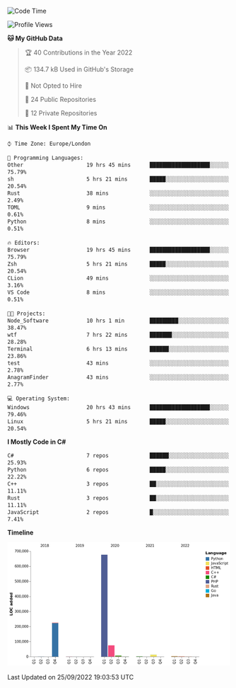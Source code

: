 <!--START_SECTION:waka-->
![Code Time](http://img.shields.io/badge/Code%20Time-251%20hrs%207%20mins-blue)

![Profile Views](http://img.shields.io/badge/Profile%20Views-12-blue)

**🐱 My GitHub Data** 

> 🏆 40 Contributions in the Year 2022
 > 
> 📦 134.7 kB Used in GitHub's Storage 
 > 
> 🚫 Not Opted to Hire
 > 
> 📜 24 Public Repositories 
 > 
> 🔑 12 Private Repositories  
 > 
📊 **This Week I Spent My Time On** 

```text
⌚︎ Time Zone: Europe/London

💬 Programming Languages: 
Other                    19 hrs 45 mins      ███████████████████░░░░░░   75.79% 
sh                       5 hrs 21 mins       █████░░░░░░░░░░░░░░░░░░░░   20.54% 
Rust                     38 mins             ░░░░░░░░░░░░░░░░░░░░░░░░░   2.49% 
TOML                     9 mins              ░░░░░░░░░░░░░░░░░░░░░░░░░   0.61% 
Python                   8 mins              ░░░░░░░░░░░░░░░░░░░░░░░░░   0.51%

🔥 Editors: 
Browser                  19 hrs 45 mins      ███████████████████░░░░░░   75.79% 
Zsh                      5 hrs 21 mins       █████░░░░░░░░░░░░░░░░░░░░   20.54% 
CLion                    49 mins             ░░░░░░░░░░░░░░░░░░░░░░░░░   3.16% 
VS Code                  8 mins              ░░░░░░░░░░░░░░░░░░░░░░░░░   0.51%

🐱‍💻 Projects: 
Node_Software            10 hrs 1 min        █████████░░░░░░░░░░░░░░░░   38.47% 
wtf                      7 hrs 22 mins       ███████░░░░░░░░░░░░░░░░░░   28.28% 
Terminal                 6 hrs 13 mins       ██████░░░░░░░░░░░░░░░░░░░   23.86% 
test                     43 mins             ░░░░░░░░░░░░░░░░░░░░░░░░░   2.78% 
AnagramFinder            43 mins             ░░░░░░░░░░░░░░░░░░░░░░░░░   2.77%

💻 Operating System: 
Windows                  20 hrs 43 mins      ███████████████████░░░░░░   79.46% 
Linux                    5 hrs 21 mins       █████░░░░░░░░░░░░░░░░░░░░   20.54%

```

**I Mostly Code in C#** 

```text
C#                       7 repos             ██████░░░░░░░░░░░░░░░░░░░   25.93% 
Python                   6 repos             █████░░░░░░░░░░░░░░░░░░░░   22.22% 
C++                      3 repos             ██░░░░░░░░░░░░░░░░░░░░░░░   11.11% 
Rust                     3 repos             ██░░░░░░░░░░░░░░░░░░░░░░░   11.11% 
JavaScript               2 repos             █░░░░░░░░░░░░░░░░░░░░░░░░   7.41%

```


**Timeline**

![Chart not found](https://raw.githubusercontent.com/Jirubizu/Jirubizu/master/charts/bar_graph.png) 


 Last Updated on 25/09/2022 19:03:53 UTC
<!--END_SECTION:waka-->